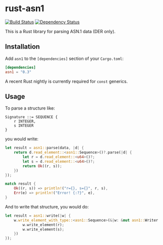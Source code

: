 # rust-asn1

[![Build Status][travis-image]][travis-link]
[![Dependency Status][deps-rs-image]][deps-rs-link]

This is a Rust library for parsing ASN.1 data (DER only).

## Installation

Add `asn1` to the `[dependencies]` section of your `Cargo.toml`:

```toml
[dependencies]
asn1 = "0.3"
```

A recent Rust nightly is currently required for `const` generics.

## Usage

To parse a structure like:

```
Signature ::= SEQUENCE {
    r INTEGER,
    s INTEGER
}
```

you would write:

```rust
let result = asn1::parse(data, |d| {
    return d.read_element::<asn1::Sequence>()?.parse(|d| {
        let r = d.read_element::<u64>()?;
        let s = d.read_element::<u64>()?;
        return Ok((r, s));
    })
});

match result {
    Ok((r, s)) => println!("r={}, s={}", r, s),
    Err(e) => println!("Error! {:?}", e),
}
```

And to write that structure, you would do:

```rust
let result = asn1::write(|w| {
	w.write_element_with_type::<asn1::Sequence>(&|w: &mut asn1::Writer| {
		w.write_element(r);
		w.write_element(s);
	})
});
```

[travis-image]: https://travis-ci.org/alex/rust-asn1.svg?branch=master
[travis-link]: https://travis-ci.org/alex/rust-asn1
[deps-rs-image]: https://deps.rs/repo/github/alex/rust-asn1/status.svg
[deps-rs-link]: https://deps.rs/repo/github/alex/rust-asn1

